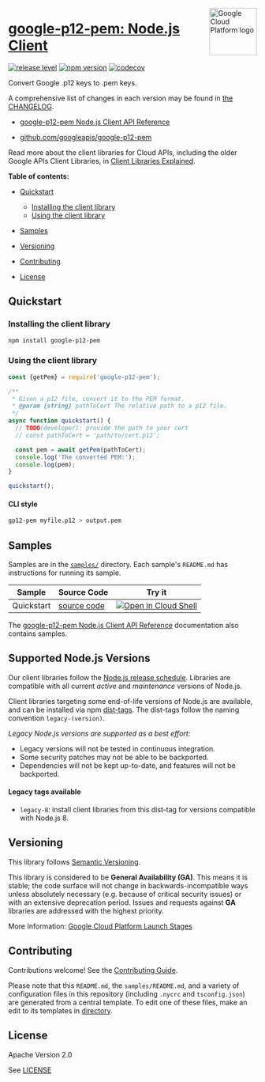 [//]: # "This README.md file is auto-generated, all changes to this file will be lost."
[//]: # "To regenerate it, use `python -m synthtool`."
<img src="https://avatars2.githubusercontent.com/u/2810941?v=3&s=96" alt="Google Cloud Platform logo" title="Google Cloud Platform" align="right" height="96" width="96"/>

# [google-p12-pem: Node.js Client](https://github.com/googleapis/google-p12-pem)

[![release level](https://img.shields.io/badge/release%20level-general%20availability%20%28GA%29-brightgreen.svg?style=flat)](https://cloud.google.com/terms/launch-stages)
[![npm version](https://img.shields.io/npm/v/google-p12-pem.svg)](https://www.npmjs.org/package/google-p12-pem)
[![codecov](https://img.shields.io/codecov/c/github/googleapis/google-p12-pem/main.svg?style=flat)](https://codecov.io/gh/googleapis/google-p12-pem)




Convert Google .p12 keys to .pem keys.


A comprehensive list of changes in each version may be found in
[the CHANGELOG](https://github.com/googleapis/google-p12-pem/blob/main/CHANGELOG.md).

* [google-p12-pem Node.js Client API Reference][client-docs]

* [github.com/googleapis/google-p12-pem](https://github.com/googleapis/google-p12-pem)

Read more about the client libraries for Cloud APIs, including the older
Google APIs Client Libraries, in [Client Libraries Explained][explained].

[explained]: https://cloud.google.com/apis/docs/client-libraries-explained

**Table of contents:**


* [Quickstart](#quickstart)

  * [Installing the client library](#installing-the-client-library)
  * [Using the client library](#using-the-client-library)
* [Samples](#samples)
* [Versioning](#versioning)
* [Contributing](#contributing)
* [License](#license)

## Quickstart

### Installing the client library

```bash
npm install google-p12-pem
```


### Using the client library

```javascript
const {getPem} = require('google-p12-pem');

/**
 * Given a p12 file, convert it to the PEM format.
 * @param {string} pathToCert The relative path to a p12 file.
 */
async function quickstart() {
  // TODO(developer): provide the path to your cert
  // const pathToCert = 'path/to/cert.p12';

  const pem = await getPem(pathToCert);
  console.log('The converted PEM:');
  console.log(pem);
}

quickstart();

```
#### CLI style

``` sh
gp12-pem myfile.p12 > output.pem
```


## Samples

Samples are in the [`samples/`](https://github.com/googleapis/google-p12-pem/tree/main/samples) directory. Each sample's `README.md` has instructions for running its sample.

| Sample                      | Source Code                       | Try it |
| --------------------------- | --------------------------------- | ------ |
| Quickstart | [source code](https://github.com/googleapis/google-p12-pem/blob/main/samples/quickstart.js) | [![Open in Cloud Shell][shell_img]](https://console.cloud.google.com/cloudshell/open?git_repo=https://github.com/googleapis/google-p12-pem&page=editor&open_in_editor=samples/quickstart.js,samples/README.md) |



The [google-p12-pem Node.js Client API Reference][client-docs] documentation
also contains samples.

## Supported Node.js Versions

Our client libraries follow the [Node.js release schedule](https://nodejs.org/en/about/releases/).
Libraries are compatible with all current _active_ and _maintenance_ versions of
Node.js.

Client libraries targeting some end-of-life versions of Node.js are available, and
can be installed via npm [dist-tags](https://docs.npmjs.com/cli/dist-tag).
The dist-tags follow the naming convention `legacy-(version)`.

_Legacy Node.js versions are supported as a best effort:_

* Legacy versions will not be tested in continuous integration.
* Some security patches may not be able to be backported.
* Dependencies will not be kept up-to-date, and features will not be backported.

#### Legacy tags available

* `legacy-8`: install client libraries from this dist-tag for versions
  compatible with Node.js 8.

## Versioning

This library follows [Semantic Versioning](http://semver.org/).


This library is considered to be **General Availability (GA)**. This means it
is stable; the code surface will not change in backwards-incompatible ways
unless absolutely necessary (e.g. because of critical security issues) or with
an extensive deprecation period. Issues and requests against **GA** libraries
are addressed with the highest priority.





More Information: [Google Cloud Platform Launch Stages][launch_stages]

[launch_stages]: https://cloud.google.com/terms/launch-stages

## Contributing

Contributions welcome! See the [Contributing Guide](https://github.com/googleapis/google-p12-pem/blob/main/CONTRIBUTING.md).

Please note that this `README.md`, the `samples/README.md`,
and a variety of configuration files in this repository (including `.nycrc` and `tsconfig.json`)
are generated from a central template. To edit one of these files, make an edit
to its templates in
[directory](https://github.com/googleapis/synthtool).

## License

Apache Version 2.0

See [LICENSE](https://github.com/googleapis/google-p12-pem/blob/main/LICENSE)

[client-docs]: https://googleapis.dev/nodejs/google-p12-pem/latest/

[shell_img]: https://gstatic.com/cloudssh/images/open-btn.png
[projects]: https://console.cloud.google.com/project
[billing]: https://support.google.com/cloud/answer/6293499#enable-billing

[auth]: https://cloud.google.com/docs/authentication/getting-started
